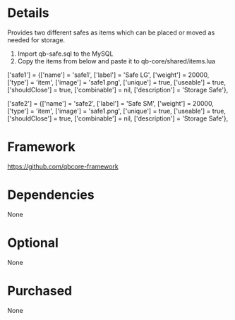 # Details

Provides two different safes as items which can be placed or moved as needed for storage. 

1. Import qb-safe.sql to the MySQL 
2. Copy the items from below and paste it to qb-core/shared/items.lua


['safe1']	= {['name'] = 'safe1',	['label'] = 'Safe LG',	['weight'] = 20000,	['type'] = 'item', 	['image'] = 'safe1.png',	['unique'] = true,	['useable'] = true,	['shouldClose'] = true,	['combinable'] = nil,	['description'] = 'Storage Safe'},

['safe2']	= {['name'] = 'safe2',	['label'] = 'Safe SM',	['weight'] = 20000,	['type'] = 'item', 	['image'] = 'safe1.png',	['unique'] = true,	['useable'] = true,	['shouldClose'] = true,	['combinable'] = nil,	['description'] = 'Storage Safe'},

# Framework
https://github.com/qbcore-framework

# Dependencies

None

# Optional

None

# Purchased

None


